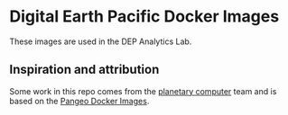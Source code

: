 # Digital Earth Pacific Docker Images

These images are used in the DEP Analytics Lab.

## Inspiration and attribution

Some work in this repo comes from the
[planetary computer](https://github.com/microsoft/planetary-computer-containers)
team and is based on the
[Pangeo Docker Images](https://github.com/pangeo-data/pangeo-docker-images).
